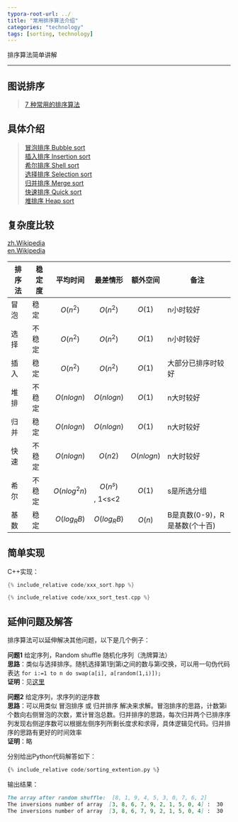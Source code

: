 ```yaml
---
typora-root-url: ../
title: "常用排序算法介绍"
categories: "technology"
tags: [sorting, technology]
---
```



排序算法简单讲解

---

## 图说排序

> [7 种常用的排序算法](http://blog.jobbole.com/11745/)  

## 具体介绍

> [冒泡排序 Bubble sort](http://www.cnblogs.com/morewindows/archive/2011/08/06/2129603.html)  
> [插入排序 Insertion sort](http://www.cnblogs.com/morewindows/archive/2011/08/06/2129610.html)  
> [希尔排序 Shell sort](http://www.cnblogs.com/morewindows/archive/2011/08/08/2130684.html)  
> [选择排序 Selection sort](http://www.cnblogs.com/morewindows/archive/2011/08/09/2131953.html)  
> [归并排序 Merge sort](http://www.cnblogs.com/morewindows/archive/2011/08/11/2134593.html)  
> [快速排序 Quick sort](http://www.cnblogs.com/morewindows/archive/2011/08/13/2137415.html)  
> [堆排序   Heap sort](http://www.cnblogs.com/morewindows/archive/2011/08/22/2149612.html)  

## 复杂度比较

[zh.Wikipedia](https://zh.wikipedia.org/wiki/%E6%8E%92%E5%BA%8F%E7%AE%97%E6%B3%95)  
[en.Wikipedia](https://en.wikipedia.org/wiki/Sorting_algorithm)  

| 排序法 | 稳定度 | 平均时间         | 最差情形          | 额外空间       | 备注                          |
|--------|--------|------------------|-------------------|----------------|-------------------------------|
| 冒泡   | 稳定   | $$O(n^2)$$       | $$O(n^2)$$        | $$O(1)$$       | n小时较好                     |
| 选择   | 不稳定 | $$O(n^2)$$       | $$O(n^2)$$        | $$O(1)$$       | n小时较好                     |
| 插入   | 稳定   | $$O(n^2)$$       | $$O(n^2)$$        | $$O(1)$$       | 大部分已排序时较好            |
| 堆排   | 不稳定 | $$O(n log n)$$   | $$O(n log n)$$    | $$O(1)$$       | n大时较好                     |
| 归并   | 稳定   | $$O(n log n)$$   | $$O(n log n)$$    | $$O(1)$$       | n大时较好                     |
| 快速   | 不稳定 | $$O(n log n)$$   | $$O(n2)$$         | $$O(n log n)$$ | n大时较好                     |
| 希尔   | 不稳定 | $$O(n log^2 n)$$ | $$O(n^s)$$, 1<s<2 | $$O(1)$$       | s是所选分组                   |
| 基数   | 稳定   | $$O(log _R B)$$  | $$O(log _R B)$$   | $$O(n)$$       | B是真数(0-9)，R是基数(个十百) |

## 简单实现

C++实现：
```cpp
{% include_relative code/xxx_sort.hpp %}
```
```cpp
{% include_relative code/xxx_sort_test.cpp %}
```

## 延伸问题及解答

排序算法可以延伸解决其他问题，以下是几个例子：

**问题1** 给定序列，Random shuffle 随机化序列（洗牌算法）  
   **思路**：类似与选择排序。随机选择第1到第i之间的数与第i交换，可以用一句伪代码表达 `for i:=1 to n do swap(a[i], a[random(1,i)]);`  
   **证明**：见[这里](../../../2014/12/11/prove-random-shuffle.html)  

**问题2** 给定序列，求序列的逆序数  
   **思路**：可以用类似 冒泡排序 或 归并排序 解决来求解。冒泡排序的思路，计数第i个数向右侧冒泡的次数，累计冒泡总数。归并排序的思路，每次归并两个已排序序列发现右侧逆序数可以根据左侧序列所剩长度求和求得，具体逻辑见代码。归并排序的思路有更好的时间效率  
   **证明**：略  

分别给出Python代码解答如下：  
````python
{% include_relative code/sorting_extention.py %}
````

输出结果：
````markdown
The array after random shuffle:  [8, 1, 9, 4, 5, 3, 0, 7, 6, 2]
The inversions number of array  [3, 8, 6, 7, 9, 2, 1, 5, 0, 4] :  30
The inversions number of array  [3, 8, 6, 7, 9, 2, 1, 5, 0, 4] :  30
````
